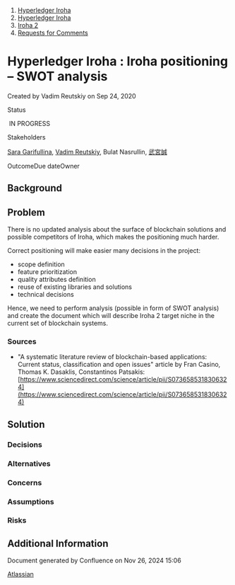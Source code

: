 1. [Hyperledger Iroha](index.html)
2. [Hyperledger Iroha](Hyperledger-Iroha_20873224.html)
3. [Iroha 2](Iroha-2_21012047.html)
4. [Requests for Comments](Requests-for-Comments_21016001.html)

# Hyperledger Iroha : Iroha positioning – SWOT analysis

Created by Vadim Reutskiy on Sep 24, 2020

  Status

 IN PROGRESS 

Stakeholders

[Sara Garifullina](https://lf-hyperledger.atlassian.net/wiki/people/5b6c115b2c9bd83c03707f95?ref=confluence), [Vadim Reutskiy](https://lf-hyperledger.atlassian.net/wiki/people/5b8d04b72786fb2bf79a7405?ref=confluence), Bulat Nasrullin, [武宮誠](https://lf-hyperledger.atlassian.net/wiki/people/557058:12c320e6-5d17-404f-b20e-bfa5721ae960?ref=confluence)

OutcomeDue dateOwner

## Background

## Problem

There is no updated analysis about the surface of blockchain solutions and possible competitors of Iroha, which makes the positioning much harder.

Correct positioning will make easier many decisions in the project:

- scope definition
- feature prioritization
- quality attributes definition
- reuse of existing libraries and solutions
- technical decisions

Hence, we need to perform analysis (possible in form of SWOT analysis) and create the document which will describe Iroha 2 target niche in the current set of blockchain systems.

### Sources

- "A systematic literature review of blockchain-based applications: Current status, classification and open issues" article by Fran Casino, Thomas K. Dasaklis, Constantinos Patsakis: [https://www.sciencedirect.com/science/article/pii/S0736585318306324](https://www.sciencedirect.com/science/article/pii/S0736585318306324)

## Solution

### Decisions

### Alternatives

### Concerns

### Assumptions

### Risks

## Additional Information

Document generated by Confluence on Nov 26, 2024 15:06

[Atlassian](http://www.atlassian.com/)
